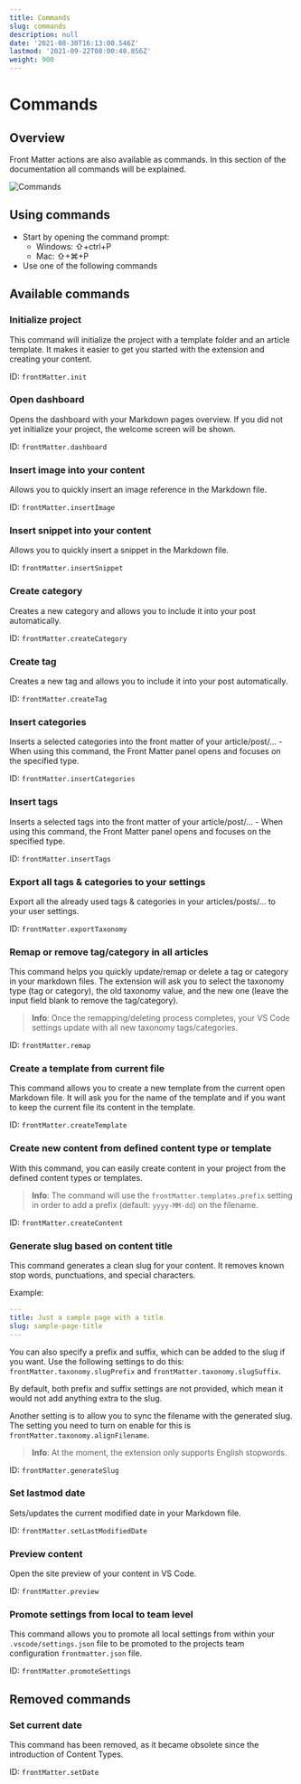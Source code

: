 ```yaml
---
title: Commands
slug: commands
description: null
date: '2021-08-30T16:13:00.546Z'
lastmod: '2021-09-22T08:00:40.856Z'
weight: 900
---
```


# Commands

## Overview

Front Matter actions are also available as commands. In this section of the documentation all commands will be explained.

![Commands](/assets/commands-v6.1.0.png)

## Using commands

- Start by opening the command prompt:
  - Windows: ⇧+ctrl+P
  - Mac: ⇧+⌘+P
- Use one of the following commands

## Available commands

### Initialize project

This command will initialize the project with a template folder and an article template. It makes it easier to get you started with the extension and creating your content.

ID: `frontMatter.init`

### Open dashboard

Opens the dashboard with your Markdown pages overview. If you did not yet initialize your project, the welcome screen will be shown.

ID: `frontMatter.dashboard`

### Insert image into your content

Allows you to quickly insert an image reference in the Markdown file.

ID: `frontMatter.insertImage`

### Insert snippet into your content

Allows you to quickly insert a snippet in the Markdown file.

ID: `frontMatter.insertSnippet`

### Create category

Creates a new category and allows you to include it into your post automatically.

ID: `frontMatter.createCategory`

### Create tag

Creates a new tag and allows you to include it into your post automatically.

ID: `frontMatter.createTag`

### Insert categories

Inserts a selected categories into the front matter of your article/post/... - When using this command, the Front Matter panel opens and focuses on the specified type.

ID: `frontMatter.insertCategories`

### Insert tags

Inserts a selected tags into the front matter of your article/post/... - When using this command, the Front Matter panel opens and focuses on the specified type.

ID: `frontMatter.insertTags`

### Export all tags & categories to your settings

Export all the already used tags & categories in your articles/posts/... to your user settings.

ID: `frontMatter.exportTaxonomy`

### Remap or remove tag/category in all articles

This command helps you quickly update/remap or delete a tag or category in your markdown files. The extension will ask you to select the taxonomy type (tag or category), the old taxonomy value, and the new one (leave the input field blank to remove the tag/category).

> **Info**: Once the remapping/deleting process completes, your VS Code settings update with all new taxonomy tags/categories.

ID: `frontMatter.remap`

### Create a template from current file

This command allows you to create a new template from the current open Markdown file. It will ask you for the name of the template and if you want to keep the current file its content in the template.

ID: `frontMatter.createTemplate`

### Create new content from defined content type or template

With this command, you can easily create content in your project from the defined content types or templates.

> **Info**: The command will use the `frontMatter.templates.prefix` setting in order to add a prefix (default: `yyyy-MM-dd`) on the filename.

ID: `frontMatter.createContent`

### Generate slug based on content title

This command generates a clean slug for your content. It removes known stop words, punctuations, and special characters.

Example:

```yaml
---
title: Just a sample page with a title
slug: sample-page-title
---
```

You can also specify a prefix and suffix, which can be added to the slug if you want. Use the following settings to do this: `frontMatter.taxonomy.slugPrefix` and `frontMatter.taxonomy.slugSuffix`. 

By default, both prefix and suffix settings are not provided, which mean it would not add anything extra to the slug. 

Another setting is to allow you to sync the filename with the generated slug. The setting you need to turn on enable for this is `frontMatter.taxonomy.alignFilename`.

> **Info**: At the moment, the extension only supports English stopwords. 

ID: `frontMatter.generateSlug`

### Set lastmod date

Sets/updates the current modified date in your Markdown file.

ID: `frontMatter.setLastModifiedDate`

### Preview content

Open the site preview of your content in VS Code.

ID: `frontMatter.preview`

### Promote settings from local to team level

This command allows you to promote all local settings from within your `.vscode/settings.json` file to be promoted to the projects team configuration `frontmatter.json` file.

ID: `frontMatter.promoteSettings`

## Removed commands

### Set current date

This command has been removed, as it became obsolete since the introduction of Content Types.

ID: `frontMatter.setDate`
